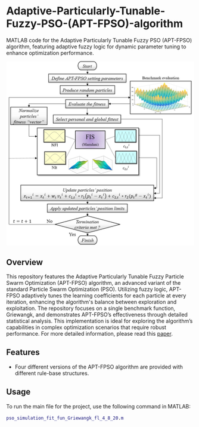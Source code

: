 # Adaptive-Particularly-Tunable-Fuzzy-PSO-(APT-FPSO)-algorithm
MATLAB code for the Adaptive Particularly Tunable Fuzzy PSO (APT-FPSO) algorithm, featuring adaptive fuzzy logic for dynamic parameter tuning to enhance optimization performance.

![Project Image](Flowchart.jpg)

## Overview
This repository features the Adaptive Particularly Tunable Fuzzy Particle Swarm Optimization (APT-FPSO) algorithm, an advanced variant of the standard Particle Swarm Optimization (PSO). Utilizing fuzzy logic, APT-FPSO adaptively tunes the learning coefficients for each particle at every iteration, enhancing the algorithm's balance between exploration and exploitation. The repository focuses on a single benchmark function, Griewangk, and demonstrates APT-FPSO’s effectiveness through detailed statistical analysis. This implementation is ideal for exploring the algorithm’s capabilities in complex optimization scenarios that require robust performance. For more detailed information, please read this [paper](https://ijfs.usb.ac.ir/article_5111.html).

## Features
- Four different versions of the APT-FPSO algorithm are provided with different rule-base structures.

## Usage
To run the main file for the project, use the following command in MATLAB:

```matlab
pso_simulation_fit_fun_Griewangk_fl_4_8_20.m

